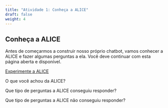 ```yaml
---
title: "Atividade 1: Conheça a ALICE"
draft: false
weight: 4
---
```


## Conheça a ALICE
Antes de começarmos a construir nosso próprio chatbot, vamos conhecer a ALICE e fazer algumas perguntas a ela. Você deve continuar com esta página aberta e disponível.

<a class="my-2 mx-4 btn btn-info" href="https://www.pandorabots.com/pandora/talk?botid=b8d616e35e36e881" target="_blank">Experimente a ALICE</a>

O que você achou da ALICE? 

Que tipo de perguntas a ALICE conseguiu responder?

Que tipo de perguntas a ALICE não conseguiu responder?